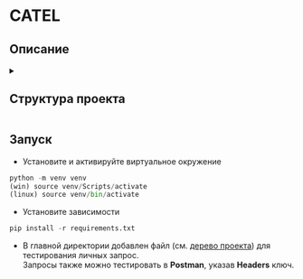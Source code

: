 # CATEL

## Описание

<details>
  <summary>
    <h2 id="structure">Структура проекта</h2>
  </summary>

```python
CATEL:.
|   .gitignore
|   constant.py
|   LICENSE
|   README.md
|   test.py
|   tree.txt
|           
+---handler
|   |   view.py
|   |   __init__.py
|           
+---server
|   |   connect.py
|   |   __init__.py
|           
+---service
|   |   exceptions.py
|   |   utils.py
|   |   __init__.py
|           
+---src
|   |   main.py
|   |   __init__.py
|       
+---tests
|   |   test_ziax.py
|   |   __init__.py

```
</details>

## Запуск

- Установите и активируйте виртуальное окружение
```python
python -m venv venv
(win) source venv/Scripts/activate
(linux) source venv/bin/activate
```

- Установите зависимости
```python
pip install -r requirements.txt
```

- В главной директории добавлен файл (см. <a href="#structure">дерево проекта</a>) для тестирования личных запрос.  
Запросы также можно тестировать в **Postman**, указав **Headers** ключ.

</details>

